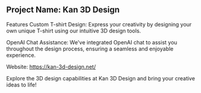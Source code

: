 ## Project Name: Kan 3D Design
Features
Custom T-shirt Design: Express your creativity by designing your own unique T-shirt using our intuitive 3D design tools.

OpenAI Chat Assistance: We've integrated OpenAI chat to assist you throughout the design process, ensuring a seamless and enjoyable experience.

Website: https://kan-3d-design.net/

Explore the 3D design capabilities at Kan 3D Design and bring your creative ideas to life!
